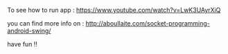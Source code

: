 To see how to run app : https://www.youtube.com/watch?v=LwK3UAyrXiQ


you can find more info on : http://aboullaite.com/socket-programming-android-swing/

have fun !!
